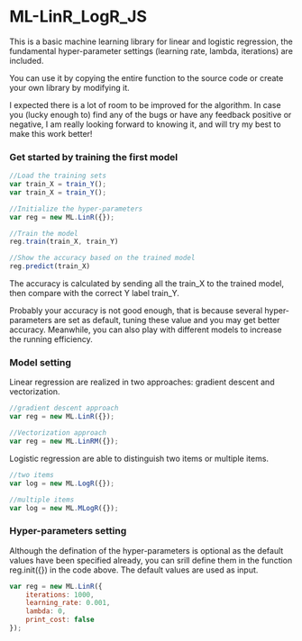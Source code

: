 # ML-LinR_LogR_JS
This is a basic machine learning library for linear and logistic regression, the fundamental hyper-parameter settings (learning rate, lambda, iterations) are included. 

You can use it by copying the entire function to the source code or create your own library by modifying it.

I expected there is a lot of room to be improved for the algorithm. In case you (lucky enough to) find any of the bugs or have any feedback positive or negative, I am really looking forward to knowing it, and will try my best to make this work better!
### Get started by training the first model
```js
//Load the training sets
var train_X = train_Y();
var train_X = train_Y();

//Initialize the hyper-parameters
var reg = new ML.LinR({});

//Train the model
reg.train(train_X, train_Y)

//Show the accuracy based on the trained model
reg.predict(train_X)
```
The accuracy is calculated by sending all the train_X to the trained model, then compare with the correct Y label train_Y.

Probably your accuracy is not good enough, that is because several hyper-parameters are set as default, tuning these value and you may get better accuracy. Meanwhile, you can also play with different models to increase the running efficiency. 

### Model setting
Linear regression are realized in two approaches: gradient descent and vectorization.
```js
//gradient descent approach
var reg = new ML.LinR({});

//Vectorization approach
var reg = new ML.LinRM({});
```
Logistic regression are able to distinguish two items or multiple items.
```js
//two items
var log = new ML.LogR({});

//multiple items
var log = new ML.MLogR({});
```
### Hyper-parameters setting
Although the defination of the hyper-parameters is optional as the default values have been specified already, you can srill define them in the function reg.init({}) in the code above. The default values are used as input.
```js
var reg = new ML.LinR({
    iterations: 1000,
    learning_rate: 0.001,
    lambda: 0,
    print_cost: false
});
```
